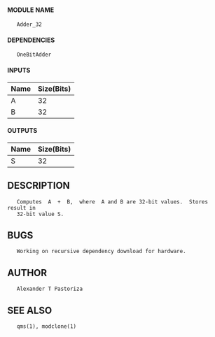 #### MODULE NAME
       Adder_32

#### DEPENDENCIES
       OneBitAdder

#### INPUTS

Name | Size(Bits)
---------|---------
A   |     32    
B   |     32

#### OUTPUTS

Name | Size(Bits)
---------|---------
S   |     32

## DESCRIPTION
       Computes  A  +  B,  where  A and B are 32-bit values.  Stores result in
       32-bit value S.

## BUGS
       Working on recursive dependency download for hardware.

## AUTHOR
       Alexander T Pastoriza

## SEE ALSO
       qms(1), modclone(1)


